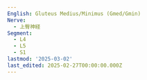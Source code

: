 ```yaml
---
English: Gluteus Medius/Minimus (Gmed/Gmin)
Nerve:
  - 上臀神経
Segment:
  - L4
  - L5
  - S1
lastmod: '2025-03-02'
last_edited: 2025-02-27T00:00:00.000Z
---
```




